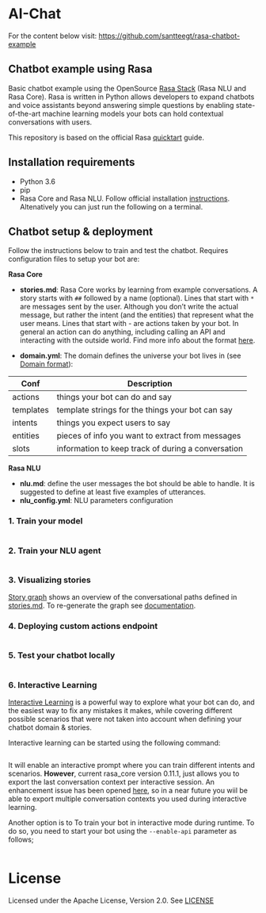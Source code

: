 # AI-Chat

For the content below visit: https://github.com/santteegt/rasa-chatbot-example

## Chatbot example using Rasa

Basic chatbot example using the OpenSource [Rasa Stack](http://www.rasa.com/) (Rasa NLU and Rasa Core). Rasa is written in Python allows developers to expand chatbots and voice assistants beyond answering simple questions by enabling state-of-the-art machine learning models your bots can hold contextual conversations with users.

This repository is based on the official Rasa [quicktart](http://www.rasa.com/docs/core/quickstart/) guide.

## Installation requirements

* Python 3.6
* pip
* Rasa Core and Rasa NLU. Follow official installation [instructions](http://www.rasa.com/docs/core/installation/). Altenatively you can just run the following on a terminal.

## Chatbot setup & deployment

Follow the instructions below to train and test the chatbot. Requires configuration files to setup your bot are:

**Rasa Core**

- **stories.md**: Rasa Core works by learning from example conversations. A story starts with `##` followed by a name (optional). Lines that start with `*` are messages sent by the user. Although you don’t write the actual message, but rather the intent (and the entities) that represent what the user means. Lines that start with - are actions taken by your bot. In general an action can do anything, including calling an API and interacting with the outside world. Find more info about the format [here](http://www.rasa.com/docs/core/stories/).

- **domain.yml**: The domain defines the universe your bot lives in (see [Domain format](http://www.rasa.com/docs/core/domains/)):

| Conf      | Description                                        |
|-----------|----------------------------------------------------|
| actions   | things your bot can do and say                     |
| templates | template strings for the things your bot can say   |
| intents   | things you expect users to say                     |
| entities  | pieces of info you want to extract from messages   |
| slots     | information to keep track of during a conversation |

**Rasa NLU**

- **nlu.md**: define the user messages the bot should be able to handle. It is suggested to define at least five examples of utterances.
- **nlu_config.yml**: NLU parameters configuration

### 1. Train your model

```bash

```

### 2. Train your NLU agent

```bash

```

### 3. Visualizing stories

[Story graph](graph.png) shows an overview of the conversational paths defined in [stories.md](stories.md).
To re-generate the graph see [documentation](http://www.rasa.com/docs/core/debugging/#visualizing-your-stories).

### 4. Deploying custom actions endpoint

```bash

```

### 5. Test your chatbot locally

```bash

```

### 6. Interactive Learning

[Interactive Learning](http://www.rasa.com/docs/core/interactive_learning/) is a powerful way to explore what your bot can do, and the easiest way to fix any mistakes it makes, while covering different possible scenarios that were not taken into account when defining your chatbot domain & stories.

Interactive learning can be started using the following command:

```bash

```

It will enable an interactive prompt where you can train different intents and scenarios.
**However**, current rasa_core version 0.11.1, just allows you to export the last conversation context per interactive session. 
An enhancement issue has been opened [here](https://github.com/RasaHQ/rasa_core/issues/941), so in a near future you wiil be able to export multiple conversation contexts you used during interactive learning.

Another option is to To train your bot in interactive mode during runtime. To do so, you need to start your bot using the `--enable-api` parameter as follows;

```bash

```

# License
Licensed under the Apache License, Version 2.0. See [LICENSE](LICENSE.txt)
